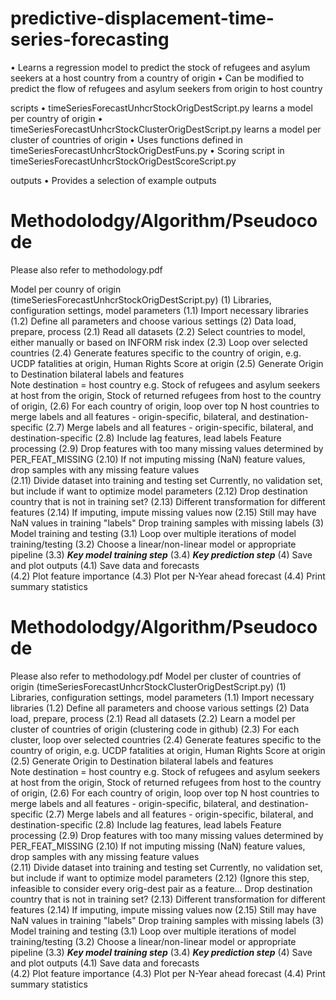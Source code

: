 # predictive-displacement-time-series-forecasting
•	Learns a regression model to predict the stock of refugees and asylum seekers at a host country from a country of origin
•	Can be modified to predict the flow of refugees and asylum seekers from origin to host country

scripts
•	timeSeriesForecastUnhcrStockOrigDestScript.py learns a model per country of origin
•	timeSeriesForecastUnhcrStockClusterOrigDestScript.py learns a model per cluster of countries of origin
•	Uses functions defined in timeSeriesForecastUnhcrStockOrigDestFuns.py
•	Scoring script in timeSeriesForecastUnhcrStockOrigDestScoreScript.py

outputs
•	Provides a selection of example outputs

# Methodolodgy/Algorithm/Pseudocode
Please also refer to methodology.pdf

Model per counry of origin (timeSeriesForecastUnhcrStockOrigDestScript.py)
(1) Libraries, configuration settings, model parameters
(1.1) Import necessary libraries
(1.2) Define all parameters and choose various settings
(2) Data load, prepare, process
(2.1) Read all datasets
(2.2) Select countries to model, either manually or based on INFORM risk index
(2.3) Loop over selected countries
(2.4) Generate features specific to the country of origin, 
      e.g. UCDP fatalities at origin, Human Rights Score at origin
(2.5) Generate Origin to Destination bilateral labels and features   
      Note destination = host country
      e.g. Stock of refugees and asylum seekers at host from the origin,
      Stock of returned refugees from host to the country of origin,
(2.6) For each country of origin, loop over top N host countries to merge 
      labels and all features - origin-specific, bilateral, and destination-specific
(2.7) Merge labels and all features - origin-specific, bilateral, and destination-specific
(2.8) Include lag features, lead labels
Feature processing
(2.9) Drop features with too many missing values determined by PER_FEAT_MISSING
(2.10) If not imputing missing (NaN) feature values, drop samples with any missing feature values    
(2.11) Divide dataset into training and testing set
       Currently, no validation set, but include if want to optimize model parameters
(2.12) Drop destination country that is not in training set?
(2.13) Different transformation for different features
(2.14) If imputing, impute missing values now
(2.15) Still may have NaN values in training "labels"
       Drop training samples with missing labels
(3) Model training and testing
(3.1) Loop over multiple iterations of model training/testing
(3.2) Choose a linear/non-linear model or appropriate pipeline
(3.3) ***Key model training step***
(3.4) ***Key prediction step***
(4) Save and plot outputs
(4.1) Save data and forecasts      
(4.2) Plot feature importance
(4.3) Plot per N-Year ahead forecast
(4.4) Print summary statistics


# Methodolodgy/Algorithm/Pseudocode
Please also refer to methodology.pdf
Model per cluster of countries of origin (timeSeriesForecastUnhcrStockClusterOrigDestScript.py)
(1) Libraries, configuration settings, model parameters
(1.1) Import necessary libraries
(1.2) Define all parameters and choose various settings 
(2) Data load, prepare, process
(2.1) Read all datasets
(2.2) Learn a model per cluster of countries of origin (clustering code in github)
(2.3) For each cluster, loop over selected countries
(2.4) Generate features specific to the country of origin, 
      e.g. UCDP fatalities at origin, Human Rights Score at origin
(2.5) Generate Origin to Destination bilateral labels and features   
      Note destination = host country
      e.g. Stock of refugees and asylum seekers at host from the origin,
      Stock of returned refugees from host to the country of origin,
(2.6) For each country of origin, loop over top N host countries to merge 
      labels and all features - origin-specific, bilateral, and destination-specific
(2.7) Merge labels and all features - origin-specific, bilateral, and destination-specific
(2.8) Include lag features, lead labels
Feature processing
(2.9) Drop features with too many missing values determined by PER_FEAT_MISSING
(2.10) If not imputing missing (NaN) feature values, drop samples with any missing feature values    
(2.11) Divide dataset into training and testing set
      Currently, no validation set, but include if want to optimize model parameters
(2.12) (Ignore this step, infeasible to consider every orig-dest pair as a feature... Drop destination country that is not in training set?
(2.13) Different transformation for different features
(2.14) If imputing, impute missing values now
(2.15) Still may have NaN values in training "labels"
       Drop training samples with missing labels
(3) Model training and testing
(3.1) Loop over multiple iterations of model training/testing
(3.2) Choose a linear/non-linear model or appropriate pipeline
(3.3) ***Key model training step***
(3.4) ***Key prediction step***
(4) Save and plot outputs
(4.1) Save data and forecasts      
(4.2) Plot feature importance
(4.3) Plot per N-Year ahead forecast
(4.4) Print summary statistics
